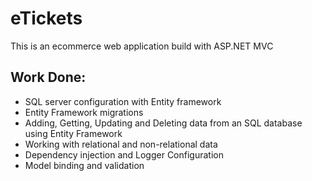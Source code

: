 
# eTickets

This is an ecommerce web application build
 with ASP.NET MVC


## Work Done:
- SQL server configuration with Entity framework
- Entity Framework migrations
- Adding, Getting, Updating and Deleting data from an SQL database using Entity Framework
- Working with relational and non-relational data
- Dependency injection and Logger Configuration 
- Model binding and validation 
